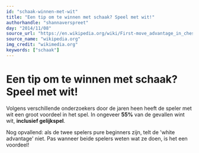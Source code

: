 ```yaml
---
id: "schaak-winnen-met-wit"
title: "Een tip om te winnen met schaak? Speel met wit!"
authorhandle: "shannaverspreet"
day: "2014/11/08"
source_url: "https://en.wikipedia.org/wiki/First-move_advantage_in_chess#Winning_percentages"
source_name: "wikipedia.org"
img_credit: "wikimedia.org"
keywords: ["schaak"]
---
```

# Een tip om te winnen met schaak? Speel met wit!
Volgens verschillende onderzoekers door de jaren heen heeft de speler met wit een groot voordeel in het spel. In ongeveer **55%** van de gevallen wint wit, **inclusief gelijkspel**.

Nog opvallend: als de twee spelers pure beginners zijn, telt de 'white advantage' niet. Pas wanneer beide spelers weten wat ze doen, is het een voordeel!
